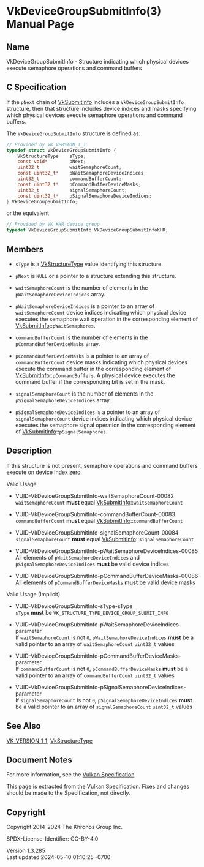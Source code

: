 # VkDeviceGroupSubmitInfo(3) Manual Page

## Name

VkDeviceGroupSubmitInfo - Structure indicating which physical devices
execute semaphore operations and command buffers



## <a href="#_c_specification" class="anchor"></a>C Specification

If the `pNext` chain of [VkSubmitInfo](https://registry.khronos.org/vulkan/specs/1.3-extensions/man/html/VkSubmitInfo.html) includes a
`VkDeviceGroupSubmitInfo` structure, then that structure includes device
indices and masks specifying which physical devices execute semaphore
operations and command buffers.

The `VkDeviceGroupSubmitInfo` structure is defined as:

``` c
// Provided by VK_VERSION_1_1
typedef struct VkDeviceGroupSubmitInfo {
    VkStructureType    sType;
    const void*        pNext;
    uint32_t           waitSemaphoreCount;
    const uint32_t*    pWaitSemaphoreDeviceIndices;
    uint32_t           commandBufferCount;
    const uint32_t*    pCommandBufferDeviceMasks;
    uint32_t           signalSemaphoreCount;
    const uint32_t*    pSignalSemaphoreDeviceIndices;
} VkDeviceGroupSubmitInfo;
```

or the equivalent

``` c
// Provided by VK_KHR_device_group
typedef VkDeviceGroupSubmitInfo VkDeviceGroupSubmitInfoKHR;
```

## <a href="#_members" class="anchor"></a>Members

- `sType` is a [VkStructureType](https://registry.khronos.org/vulkan/specs/1.3-extensions/man/html/VkStructureType.html) value identifying
  this structure.

- `pNext` is `NULL` or a pointer to a structure extending this
  structure.

- `waitSemaphoreCount` is the number of elements in the
  `pWaitSemaphoreDeviceIndices` array.

- `pWaitSemaphoreDeviceIndices` is a pointer to an array of
  `waitSemaphoreCount` device indices indicating which physical device
  executes the semaphore wait operation in the corresponding element of
  [VkSubmitInfo](https://registry.khronos.org/vulkan/specs/1.3-extensions/man/html/VkSubmitInfo.html)::`pWaitSemaphores`.

- `commandBufferCount` is the number of elements in the
  `pCommandBufferDeviceMasks` array.

- `pCommandBufferDeviceMasks` is a pointer to an array of
  `commandBufferCount` device masks indicating which physical devices
  execute the command buffer in the corresponding element of
  [VkSubmitInfo](https://registry.khronos.org/vulkan/specs/1.3-extensions/man/html/VkSubmitInfo.html)::`pCommandBuffers`. A physical
  device executes the command buffer if the corresponding bit is set in
  the mask.

- `signalSemaphoreCount` is the number of elements in the
  `pSignalSemaphoreDeviceIndices` array.

- `pSignalSemaphoreDeviceIndices` is a pointer to an array of
  `signalSemaphoreCount` device indices indicating which physical device
  executes the semaphore signal operation in the corresponding element
  of [VkSubmitInfo](https://registry.khronos.org/vulkan/specs/1.3-extensions/man/html/VkSubmitInfo.html)::`pSignalSemaphores`.

## <a href="#_description" class="anchor"></a>Description

If this structure is not present, semaphore operations and command
buffers execute on device index zero.

Valid Usage

- <a href="#VUID-VkDeviceGroupSubmitInfo-waitSemaphoreCount-00082"
  id="VUID-VkDeviceGroupSubmitInfo-waitSemaphoreCount-00082"></a>
  VUID-VkDeviceGroupSubmitInfo-waitSemaphoreCount-00082  
  `waitSemaphoreCount` **must** equal
  [VkSubmitInfo](https://registry.khronos.org/vulkan/specs/1.3-extensions/man/html/VkSubmitInfo.html)::`waitSemaphoreCount`

- <a href="#VUID-VkDeviceGroupSubmitInfo-commandBufferCount-00083"
  id="VUID-VkDeviceGroupSubmitInfo-commandBufferCount-00083"></a>
  VUID-VkDeviceGroupSubmitInfo-commandBufferCount-00083  
  `commandBufferCount` **must** equal
  [VkSubmitInfo](https://registry.khronos.org/vulkan/specs/1.3-extensions/man/html/VkSubmitInfo.html)::`commandBufferCount`

- <a href="#VUID-VkDeviceGroupSubmitInfo-signalSemaphoreCount-00084"
  id="VUID-VkDeviceGroupSubmitInfo-signalSemaphoreCount-00084"></a>
  VUID-VkDeviceGroupSubmitInfo-signalSemaphoreCount-00084  
  `signalSemaphoreCount` **must** equal
  [VkSubmitInfo](https://registry.khronos.org/vulkan/specs/1.3-extensions/man/html/VkSubmitInfo.html)::`signalSemaphoreCount`

- <a
  href="#VUID-VkDeviceGroupSubmitInfo-pWaitSemaphoreDeviceIndices-00085"
  id="VUID-VkDeviceGroupSubmitInfo-pWaitSemaphoreDeviceIndices-00085"></a>
  VUID-VkDeviceGroupSubmitInfo-pWaitSemaphoreDeviceIndices-00085  
  All elements of `pWaitSemaphoreDeviceIndices` and
  `pSignalSemaphoreDeviceIndices` **must** be valid device indices

- <a href="#VUID-VkDeviceGroupSubmitInfo-pCommandBufferDeviceMasks-00086"
  id="VUID-VkDeviceGroupSubmitInfo-pCommandBufferDeviceMasks-00086"></a>
  VUID-VkDeviceGroupSubmitInfo-pCommandBufferDeviceMasks-00086  
  All elements of `pCommandBufferDeviceMasks` **must** be valid device
  masks

Valid Usage (Implicit)

- <a href="#VUID-VkDeviceGroupSubmitInfo-sType-sType"
  id="VUID-VkDeviceGroupSubmitInfo-sType-sType"></a>
  VUID-VkDeviceGroupSubmitInfo-sType-sType  
  `sType` **must** be `VK_STRUCTURE_TYPE_DEVICE_GROUP_SUBMIT_INFO`

- <a
  href="#VUID-VkDeviceGroupSubmitInfo-pWaitSemaphoreDeviceIndices-parameter"
  id="VUID-VkDeviceGroupSubmitInfo-pWaitSemaphoreDeviceIndices-parameter"></a>
  VUID-VkDeviceGroupSubmitInfo-pWaitSemaphoreDeviceIndices-parameter  
  If `waitSemaphoreCount` is not `0`, `pWaitSemaphoreDeviceIndices`
  **must** be a valid pointer to an array of `waitSemaphoreCount`
  `uint32_t` values

- <a
  href="#VUID-VkDeviceGroupSubmitInfo-pCommandBufferDeviceMasks-parameter"
  id="VUID-VkDeviceGroupSubmitInfo-pCommandBufferDeviceMasks-parameter"></a>
  VUID-VkDeviceGroupSubmitInfo-pCommandBufferDeviceMasks-parameter  
  If `commandBufferCount` is not `0`, `pCommandBufferDeviceMasks`
  **must** be a valid pointer to an array of `commandBufferCount`
  `uint32_t` values

- <a
  href="#VUID-VkDeviceGroupSubmitInfo-pSignalSemaphoreDeviceIndices-parameter"
  id="VUID-VkDeviceGroupSubmitInfo-pSignalSemaphoreDeviceIndices-parameter"></a>
  VUID-VkDeviceGroupSubmitInfo-pSignalSemaphoreDeviceIndices-parameter  
  If `signalSemaphoreCount` is not `0`, `pSignalSemaphoreDeviceIndices`
  **must** be a valid pointer to an array of `signalSemaphoreCount`
  `uint32_t` values

## <a href="#_see_also" class="anchor"></a>See Also

[VK_VERSION_1_1](https://registry.khronos.org/vulkan/specs/1.3-extensions/man/html/VK_VERSION_1_1.html),
[VkStructureType](https://registry.khronos.org/vulkan/specs/1.3-extensions/man/html/VkStructureType.html)

## <a href="#_document_notes" class="anchor"></a>Document Notes

For more information, see the <a
href="https://registry.khronos.org/vulkan/specs/1.3-extensions/html/vkspec.html#VkDeviceGroupSubmitInfo"
target="_blank" rel="noopener">Vulkan Specification</a>

This page is extracted from the Vulkan Specification. Fixes and changes
should be made to the Specification, not directly.

## <a href="#_copyright" class="anchor"></a>Copyright

Copyright 2014-2024 The Khronos Group Inc.

SPDX-License-Identifier: CC-BY-4.0

Version 1.3.285  
Last updated 2024-05-10 01:10:25 -0700
